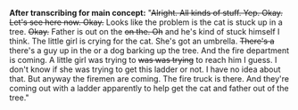 **After transcribing for main concept:**  "~~Alright. All kinds of stuff. Yep. Okay. Let's see here now. Okay.~~ Looks like the problem is the cat is stuck up in a tree. ~~Okay.~~ Father is out on the ~~on the. Oh~~ and he's kind of stuck himself I think. The little girl is crying for the cat. She's got an umbrella. ~~There's a~~ there's a guy up in the or a dog barking up the tree. And the fire department is coming. A little girl was trying to ~~was was trying~~ to reach him I guess. I don't know if she was trying to get this ladder or not. I have no idea about that. But anyway the firemen are coming. The fire truck is there. And they're coming out with a ladder apparently to help get the cat and father out of the tree."